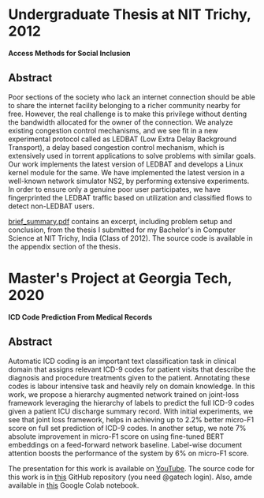 # Undergraduate Thesis at NIT Trichy, 2012

**Access Methods for Social Inclusion**

## Abstract

Poor sections of the society who lack an internet connection should be able to share the internet facility belonging to a richer community nearby for free. However, the real challenge is to make this privilege without denting the bandwidth allocated for the owner of the connection. We analyze existing congestion control mechanisms, and we see fit in a new experimental protocol called as LEDBAT (Low Extra Delay Background Transport), a delay based congestion control mechanism, which is extensively used in torrent applications to solve problems with similar goals. Our work implements the latest version of LEDBAT and develops a Linux kernel module for the same. We have implemented the latest version in a well-known network simulator NS2, by performing extensive experiments. In order to ensure only a genuine poor user participates, we have fingerprinted the LEDBAT traffic based on utilization and classified flows to detect non-LEDBAT users.

[brief_summary.pdf](./brief_summary.pdf) contains an excerpt, including problem setup and conclusion, from the thesis I submitted for my Bachelor's in Computer Science at NIT Trichy, India (Class of 2012). The source code is available in the appendix section of the thesis.

# Master's Project at Georgia Tech, 2020

**ICD Code Prediction From Medical Records**

## Abstract

Automatic ICD coding is an important text classification task in clinical domain that assigns relevant ICD-9 codes for patient visits that describe the diagnosis and procedure treatments given to the patient. Annotating these codes is labour intensive task and heavily rely on domain knowledge. In this work, we propose a hierarchy augmented network trained on joint-loss framework leveraging the hierarchy of labels to predict the full ICD-9 codes given a patient ICU discharge summary record. With initial experiments, we see that joint loss framework, helps in achieving up to 2.2% better micro-F1 score on full set prediction of ICD-9 codes. In another setup, we note 7% absolute improvement in micro-F1 score on using fine-tuned BERT embeddings on a feed-forward network baseline. Label-wise document attention boosts the performance of the system by 6% on micro-F1 score. 

The presentation for this work is available on [YouTube](https://www.youtube.com/watch?v=H4Ngmx9sW9Q). The source code for this work is in [this](https://github.gatech.edu/akumar689/bd4h) GitHub repository (you need @gatech login). Also, amde available in [this](https://colab.research.google.com/drive/1bfm9I4EvL9TeeLj5lxe94CegrmO4VZvF?usp=sharing) Google Colab notebook.
